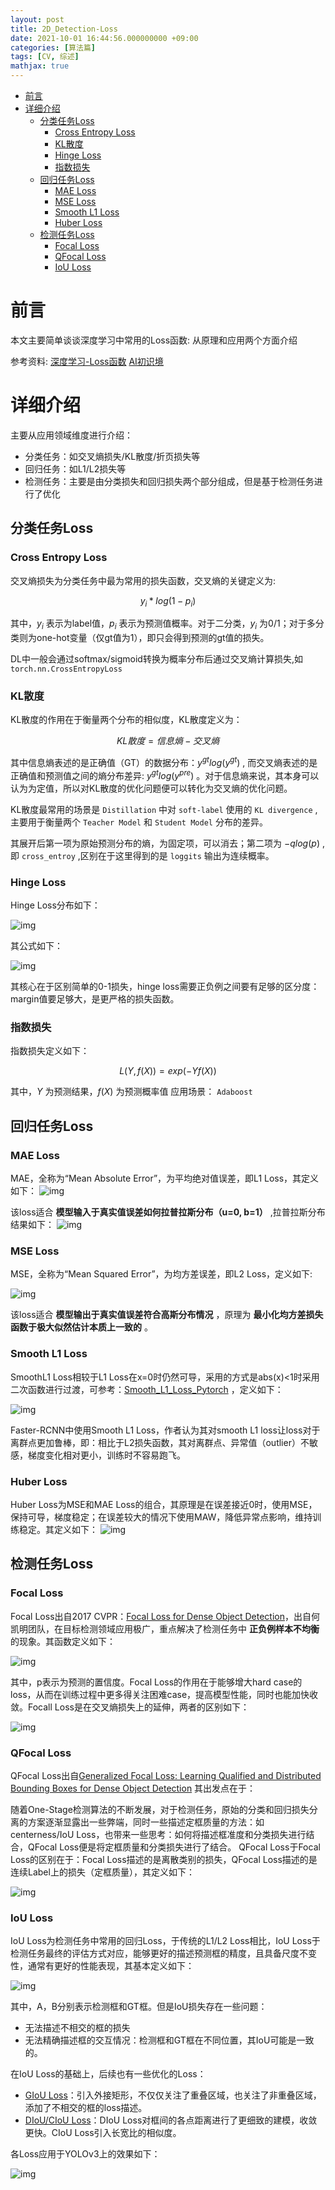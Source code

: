 ```yaml
---
layout: post
title: 2D_Detection-Loss
date: 2021-10-01 16:44:56.000000000 +09:00
categories: [算法篇]
tags: [CV, 综述]
mathjax: true
---
```

- [前言](#sec-1)
- [详细介绍](#sec-2)
  - [分类任务Loss](#sec-2-1)
    - [Cross Entropy Loss](#sec-2-1-1)
    - [KL散度](#sec-2-1-2)
    - [Hinge Loss](#sec-2-1-3)
    - [指数损失](#sec-2-1-4)
  - [回归任务Loss](#sec-2-2)
    - [MAE Loss](#sec-2-2-1)
    - [MSE Loss](#sec-2-2-2)
    - [Smooth L1 Loss](#sec-2-2-3)
    - [Huber Loss](#sec-2-2-4)
  - [检测任务Loss](#sec-2-3)
    - [Focal Loss](#sec-2-3-1)
    - [QFocal Loss](#sec-2-3-2)
    - [IoU Loss](#sec-2-3-3)

# 前言<a id="sec-1"></a>

本文主要简单谈谈深度学习中常用的Loss函数: 从原理和应用两个方面介绍

参考资料: [深度学习-Loss函数](https://zhuanlan.zhihu.com/p/97698386) [AI初识境](https://zhuanlan.zhihu.com/p/60302475)

# 详细介绍<a id="sec-2"></a>

主要从应用领域维度进行介绍：

-   分类任务：如交叉熵损失/KL散度/折页损失等
-   回归任务：如L1/L2损失等
-   检测任务：主要是由分类损失和回归损失两个部分组成，但是基于检测任务进行了优化

## 分类任务Loss<a id="sec-2-1"></a>

### Cross Entropy Loss<a id="sec-2-1-1"></a>

  交叉熵损失为分类任务中最为常用的损失函数，交叉熵的关键定义为:

  $$
  y_i * log(1-p_i)
  $$

  其中，$y_i$ 表示为label值，$p_i$ 表示为预测值概率。对于二分类，$y_i$  为0/1；对于多分类则为one-hot变量（仅gt值为1），即只会得到预测的gt值的损失。 

  DL中一般会通过softmax/sigmoid转换为概率分布后通过交叉熵计算损失,如`torch.nn.CrossEntropyLoss`

### KL散度<a id="sec-2-1-2"></a>

  KL散度的作用在于衡量两个分布的相似度，KL散度定义为：

  $$
  KL散度 = 信息熵 - 交叉熵 
  $$

  其中信息熵表述的是正确值（GT）的数据分布：$y^{gt} log(y^{gt})$ , 而交叉熵表述的是正确值和预测值之间的熵分布差异:  $y^{gt} log(y^{pre})$ 。对于信息熵来说，其本身可以认为为定值，所以对KL散度的优化问题便可以转化为交叉熵的优化问题。 

  KL散度最常用的场景是 `Distillation` 中对 `soft-label` 使用的 `KL divergence` ,主要用于衡量两个 `Teacher Model` 和 `Student Model` 分布的差异。

  其展开后第一项为原始预测分布的熵，为固定项，可以消去；第二项为 $-qlog(p)$ ,即 `cross_entroy` ,区别在于这里得到的是 `loggits` 输出为连续概率。

### Hinge Loss<a id="sec-2-1-3"></a>
  Hinge Loss分布如下：

  ![img](https://cdn.jsdelivr.net/gh/ZhengWG/Imgs_blog//2021-10-01-2D_Detection-Loss/2d_detection-Loss_20211001_152010_resize.png)

  其公式如下：

  ![img](https://cdn.jsdelivr.net/gh/ZhengWG/Imgs_blog//2021-10-01-2D_Detection-Loss/2d_detection-Loss_20211001_152042.png)

  其核心在于区别简单的0-1损失，hinge loss需要正负例之间要有足够的区分度：margin值要足够大，是更严格的损失函数。

### 指数损失<a id="sec-2-1-4"></a>

  指数损失定义如下：
  
  $$
  L(Y, f(X)) = exp(-Yf(X))
  $$
  
  其中，$Y$  为预测结果，$f(X)$​​ 为预测概率值 应用场景： `Adaboost`

## 回归任务Loss<a id="sec-2-2"></a>

### MAE Loss<a id="sec-2-2-1"></a>
   
  MAE，全称为“Mean Absolute Error”，为平均绝对值误差，即L1 Loss，其定义如下： ![img](https://cdn.jsdelivr.net/gh/ZhengWG/Imgs_blog//2021-10-01-2D_Detection-Loss/2d_detection-Loss_20211001_153429.png)

  该loss适合 **模型输入于真实值误差如何拉普拉斯分布（u=0, b=1）** ,拉普拉斯分布结果如下： ![img](https://cdn.jsdelivr.net/gh/ZhengWG/Imgs_blog//2021-10-01-2D_Detection-Loss/2d_detection-Loss_20211001_153832_resize.png)

### MSE Loss<a id="sec-2-2-2"></a>

  MSE，全称为“Mean Squared Error”，为均方差误差，即L2 Loss，定义如下:

  ![img](https://cdn.jsdelivr.net/gh/ZhengWG/Imgs_blog//2021-10-01-2D_Detection-Loss/2d_detection-Loss_20211001_153120.png)

  该loss适合 **模型输出于真实值误差符合高斯分布情况** ，原理为 **最小化均方差损失函数于极大似然估计本质上一致的** 。

### Smooth L1 Loss<a id="sec-2-2-3"></a>

  SmoothL1 Loss相较于L1 Loss在x=0时仍然可导，采用的方式是abs(x)<1时采用二次函数进行过渡，可参考：[Smooth_L1_Loss_Pytorch](https://pytorch.org/docs/stable/generated/torch.nn.SmoothL1Loss.html) ，定义如下：

  ![img](https://cdn.jsdelivr.net/gh/ZhengWG/Imgs_blog//2021-10-01-2D_Detection-Loss/2d_detection-Loss_20211001_154104.png)

  Faster-RCNN中使用Smooth L1 Loss，作者认为其对smooth L1 loss让loss对于离群点更加鲁棒，即：相比于L2损失函数，其对离群点、异常值（outlier）不敏感，梯度变化相对更小，训练时不容易跑飞。

### Huber Loss<a id="sec-2-2-4"></a>

  Huber Loss为MSE和MAE Loss的组合，其原理是在误差接近0时，使用MSE，保持可导，梯度稳定；在误差较大的情况下使用MAW，降低异常点影响，维持训练稳定。其定义如下： ![img](https://cdn.jsdelivr.net/gh/ZhengWG/Imgs_blog//2021-10-01-2D_Detection-Loss/2d_detection-Loss_20211001_154343.png)

## 检测任务Loss<a id="sec-2-3"></a>

### Focal Loss<a id="sec-2-3-1"></a>
   
  Focal Loss出自2017 CVPR：[Focal Loss for Dense Object Detection](https://openaccess.thecvf.com/content_ICCV_2017/papers/Lin_Focal_Loss_for_ICCV_2017_paper.pdf)，出自何凯明团队，在目标检测领域应用极广，重点解决了检测任务中 **正负例样本不均衡** 的现象。其函数定义如下：
     
  ![img](https://cdn.jsdelivr.net/gh/ZhengWG/Imgs_blog//2021-10-01-2D_Detection-Loss/2d_detection-Loss_20211001_155518.png)

  其中，p表示为预测的置信度。Focal Loss的作用在于能够增大hard case的loss，从而在训练过程中更多得关注困难case，提高模型性能，同时也能加快收敛。Focall Loss是在交叉熵损失上的延伸，两者的区别如下：
    
  ![img](https://cdn.jsdelivr.net/gh/ZhengWG/Imgs_blog//2021-10-01-2D_Detection-Loss/2d_detection-Loss_20211001_160232.png)
    

### QFocal Loss<a id="sec-2-3-2"></a>

  QFocal Loss出自[Generalized Focal Loss: Learning Qualified and Distributed Bounding Boxes for Dense Object Detection](https://arxiv.org/pdf/2006.04388.pdf) 其出发点在于：

  随着One-Stage检测算法的不断发展，对于检测任务，原始的分类和回归损失分离的方案逐渐显露出一些弊端，同时一些描述定框质量的方法：如centerness/IoU Loss，也带来一些思考：如何将描述框准度和分类损失进行结合，QFocal Loss便是将定框质量和分类损失进行了结合。 QFocal Loss于Focal Loss的区别在于：Focal Loss描述的是离散类别的损失，QFocal Loss描述的是连续Label上的损失（定框质量），其定义如下：

  ![img](https://cdn.jsdelivr.net/gh/ZhengWG/Imgs_blog//2021-10-01-2D_Detection-Loss/2d_detection-Loss_20211001_161538.png)

### IoU Loss<a id="sec-2-3-3"></a>

  IoU Loss为检测任务中常用的回归Loss，于传统的L1/L2 Loss相比，IoU Loss于检测任务最终的评估方式对应，能够更好的描述预测框的精度，且具备尺度不变性，通常有更好的性能表现，其基本定义如下：
    
  ![img](https://cdn.jsdelivr.net/gh/ZhengWG/Imgs_blog//2021-10-01-2D_Detection-Loss/2d_detection-Loss_20211001_162131.png)
    
  其中，A，B分别表示检测框和GT框。但是IoU损失存在一些问题：
  
   -   无法描述不相交的框的损失
   -   无法精确描述框的交互情况：检测框和GT框在不同位置，其IoU可能是一致的。
  
  在IoU Loss的基础上，后续也有一些优化的Loss：
    
   -   [GIoU Loss](https://arxiv.org/pdf/1902.09630.pdf)：引入外接矩形，不仅仅关注了重叠区域，也关注了非重叠区域，添加了不相交的框的loss描述。
   -   [DIoU/CIoU Loss](https://arxiv.org/pdf/1911.08287.pdf)：DIoU Loss对框间的各点距离进行了更细致的建模，收敛更快。CIoU Loss引入长宽比的相似度。
    
  各Loss应用于YOLOv3上的效果如下：

  ![img](https://cdn.jsdelivr.net/gh/ZhengWG/Imgs_blog//2021-10-01-2D_Detection-Loss/2d_detection-Loss_20211001_163422.png)
